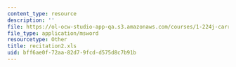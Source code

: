 ```yaml
---
content_type: resource
description: ''
file: https://ol-ocw-studio-app-qa.s3.amazonaws.com/courses/1-224j-carrier-systems-fall-2003/bff6ae0f72aa82d79fcdd575d8c7b91b_recitation2.xls
file_type: application/msword
resourcetype: Other
title: recitation2.xls
uid: bff6ae0f-72aa-82d7-9fcd-d575d8c7b91b
---
```

